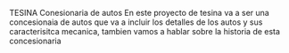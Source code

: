 TESINA
Conesionaria de autos
En este proyecto de tesina va a ser una concesionaia de autos que va a incluir los detalles de los autos y sus caracterisitca mecanica, tambien vamos a hablar sobre la historia de esta concesionaria 

